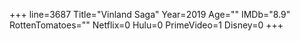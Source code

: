 +++
line=3687
Title="Vinland Saga"
Year=2019
Age=""
IMDb="8.9"
RottenTomatoes=""
Netflix=0
Hulu=0
PrimeVideo=1
Disney=0
+++

